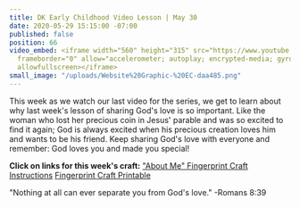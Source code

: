 ```yaml
---
title: DK Early Childhood Video Lesson | May 30
date: 2020-05-29 15:15:00 -07:00
published: false
position: 66
video_embed: <iframe width="560" height="315" src="https://www.youtube.com/embed/JWT38zaCDIo"
  frameborder="0" allow="accelerometer; autoplay; encrypted-media; gyroscope; picture-in-picture"
  allowfullscreen></iframe>
small_image: "/uploads/Website%20Graphic-%20EC-daa485.png"
---
```


This week as we watch our last video for the series, we get to learn about why last week's lesson of sharing God's love is so important. Like the woman who lost her precious coin in Jesus' parable and was so excited to find it again; God is always excited when his precious creation loves him and wants to be his friend. Keep sharing God's love with everyone and remember: God loves you and made you special!

**Click on links for this week's craft:**
["About Me" Fingerprint Craft Instructions](https://drive.google.com/file/d/1x6mlvxfQJmTSL1_N3wn4R8asfq0nhRF_/view?usp=sharing)
[Fingerprint Craft Printable](https://drive.google.com/file/d/12TwThAMTkHtE-1WcPBwvA-jkwX7m_wEz/view?usp=sharing)

"Nothing at all can ever separate you from God's love." -Romans 8:39